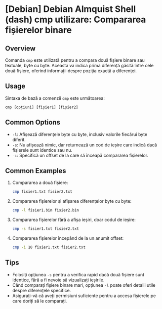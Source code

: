 # [Debian] Debian Almquist Shell (dash) cmp utilizare: Compararea fișierelor binare

## Overview
Comanda `cmp` este utilizată pentru a compara două fișiere binare sau textuale, byte cu byte. Aceasta va indica prima diferență găsită între cele două fișiere, oferind informații despre poziția exactă a diferenței.

## Usage
Sintaxa de bază a comenzii `cmp` este următoarea:
```
cmp [opțiuni] [fișier1] [fișier2]
```

## Common Options
- `-l`: Afișează diferențele byte cu byte, inclusiv valorile fiecărui byte diferit.
- `-s`: Nu afișează nimic, dar returnează un cod de ieșire care indică dacă fișierele sunt identice sau nu.
- `-i`: Specifică un offset de la care să înceapă compararea fișierelor.

## Common Examples
1. Compararea a două fișiere:
   ```sh
   cmp fisier1.txt fisier2.txt
   ```

2. Compararea fișierelor și afișarea diferențelor byte cu byte:
   ```sh
   cmp -l fisier1.bin fisier2.bin
   ```

3. Compararea fișierelor fără a afișa ieșiri, doar codul de ieșire:
   ```sh
   cmp -s fisier1.txt fisier2.txt
   ```

4. Compararea fișierelor începând de la un anumit offset:
   ```sh
   cmp -i 10 fisier1.txt fisier2.txt
   ```

## Tips
- Folosiți opțiunea `-s` pentru a verifica rapid dacă două fișiere sunt identice, fără a fi nevoie să vizualizați ieșirile.
- Când comparați fișiere binare mari, opțiunea `-l` poate oferi detalii utile despre diferențele specifice.
- Asigurați-vă că aveți permisiuni suficiente pentru a accesa fișierele pe care doriți să le comparați.